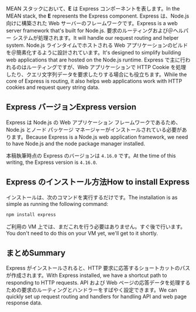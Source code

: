 <span data-ttu-id="302b2-101">MEAN スタックにおいて、**E** は Express コンポーネントを表します。</span><span class="sxs-lookup"><span data-stu-id="302b2-101">In the MEAN stack, the **E** represents the Express component.</span></span> <span data-ttu-id="302b2-102">Express は、Node.js 向けに構築された Web サーバーのフレームワークです。</span><span class="sxs-lookup"><span data-stu-id="302b2-102">Express is a web server framework that's built for Node.js.</span></span> <span data-ttu-id="302b2-103">要求のルーティングおよび＠ヘルパー システムが処理されます。</span><span class="sxs-lookup"><span data-stu-id="302b2-103">It will handle our request routing and helper system.</span></span> <span data-ttu-id="302b2-104">Node.js ラインタイムでホストされる Web アプリケーションのビルドを＠簡素化するように設計されています。</span><span class="sxs-lookup"><span data-stu-id="302b2-104">It's designed to simplify building web applications that are hosted on the Node.js runtime.</span></span> <span data-ttu-id="302b2-105">Express で主に行われるのはルーティングですが、Web アプリケーションで HTTP Cookie を処理したり、クエリ文字列データを要求したりする場合にも役立ちます。</span><span class="sxs-lookup"><span data-stu-id="302b2-105">While the core of Express is routing, it also helps web applications work with HTTP cookies and request query string data.</span></span>

## <a name="express-version"></a><span data-ttu-id="302b2-106">Express バージョン</span><span class="sxs-lookup"><span data-stu-id="302b2-106">Express version</span></span>

<span data-ttu-id="302b2-107">Express は Node.js の Web アプリケーション フレームワークであるため、Node.js とノード パッケージ マネージャーがインストールされている必要があります。</span><span class="sxs-lookup"><span data-stu-id="302b2-107">Because Express is a Node.js web application framework, we need to have Node.js and the node package manager installed.</span></span>

<span data-ttu-id="302b2-108">本稿執筆時点の Express のバージョンは `4.16.0` です。</span><span class="sxs-lookup"><span data-stu-id="302b2-108">At the time of this writing, the Express version is `4.16.0`.</span></span>

## <a name="how-to-install-express"></a><span data-ttu-id="302b2-109">Express のインストール方法</span><span class="sxs-lookup"><span data-stu-id="302b2-109">How to install Express</span></span>

<span data-ttu-id="302b2-110">インストールは、次のコマンドを実行するだけです。</span><span class="sxs-lookup"><span data-stu-id="302b2-110">The installation is as simple as running the following command:</span></span>

   ```bash
   npm install express
   ```

<span data-ttu-id="302b2-111">ご利用の VM 上では、まだこれを行う必要はありません。すぐ後で行います。</span><span class="sxs-lookup"><span data-stu-id="302b2-111">You don't need to do this on your VM yet, we'll get to it shortly.</span></span>

## <a name="summary"></a><span data-ttu-id="302b2-112">まとめ</span><span class="sxs-lookup"><span data-stu-id="302b2-112">Summary</span></span>

<span data-ttu-id="302b2-113">Express がインストールされると、HTTP 要求に応答するショートカットのパスが作成されます。</span><span class="sxs-lookup"><span data-stu-id="302b2-113">With Express installed, we have a shortcut path to responding to HTTP requests.</span></span> <span data-ttu-id="302b2-114">API および Web ページの応答データを処理するための要求のルーティングとハンドラーをすばやく設定できます。</span><span class="sxs-lookup"><span data-stu-id="302b2-114">We can quickly set up request routing and handlers for handling API and web page response data.</span></span>